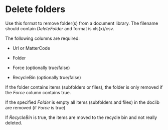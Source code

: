 # Delete folders

Use this format to remove folder(s) from a document library. The filename should contain *DeleteFolder* and format is xls(x)/csv.

The following columns are required:

- Url or MatterCode

- Folder

- Force (optionally true/false)

- RecycleBin (optionally true/false)

If the folder contains items (subfolders or files), the folder is only removed if the *Force* column contains true.

If the specified *Folder* is empty all items (subfolders and files) in the doclib are removed (if *Force* is true)

If *RecycleBin* is true, the items are moved to the recycle bin and not really deleted.
